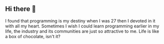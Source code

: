 ## Hi there 👋


I found that programming is my destiny when I was 27 then I devoted in it with all my heart. Sometimes I wish I could learn programming earlier in my life, the industry and its communities are just so attractive to me. Life is like a box of chocolate, isn't it?
